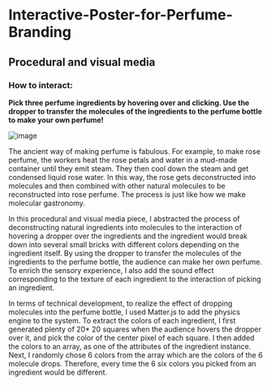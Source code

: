# Interactive-Poster-for-Perfume-Branding
## Procedural and visual media

### How to interact:

**Pick three perfume ingredients by hovering over and clicking. Use the dropper to transfer the molecules of the ingredients to the perfume bottle to make your own perfume!**

![image](https://user-images.githubusercontent.com/32614665/224184748-7ada9b2d-6f98-4d64-b124-d1b5d7c3d020.png)


The ancient way of making perfume is fabulous. For example, to make rose perfume, the workers heat the rose petals and water in a mud-made container until they emit steam. They then cool down the steam and get condensed liquid rose water. In this way, the rose gets deconstructed into molecules and then combined with other natural molecules to be reconstructed into rose perfume. The process is just like how we make molecular gastronomy.

In this procedural and visual media piece, I abstracted the process of deconstructing natural ingredients into molecules to the interaction of hovering a dropper over the ingredients and the ingredient would break down into several small bricks with different colors depending on the ingredient itself. By using the dropper to transfer the molecules of the ingredients to the perfume bottle, the audience can make her own perfume. To enrich the sensory experience, I also add the sound effect corresponding to the texture of each ingredient to the interaction of picking an ingredient.

In terms of technical development, to realize the effect of dropping molecules into the perfume bottle, I used Matter.js to add the physics engine to the system. To extract the colors of each ingredient, I first generated plenty of 20* 20 squares when the audience hovers the dropper over it, and pick the color of the center pixel of each square. I then added the colors to an array, as one of the attributes of the ingredient instance. Next, I randomly chose 6 colors from the array which are the colors of the 6 molecule drops. Therefore, every time the 6 six colors you picked from an ingredient would be different.
